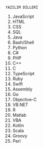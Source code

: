                                                                                    YAZILIM DİLLERİ

1. JavaScript
2. HTML
3. CSS
4. SQL
5. Java
6. Bash/Shell
7. Python
8. C#
9. PHP
10. C++
11. C
12. TypeScript
13. Ruby
14. Swift
15. Assembly
16. Go
17. Objective-C
18. VB.NET
19. R
20. Matlab
21. VBA
22. Kotlin
23. Scala
24. Groovy
25. Perl
